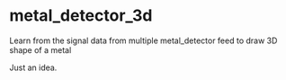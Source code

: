 # metal_detector_3d
Learn from the signal data from multiple metal_detector feed to draw 3D shape of a metal

Just an idea. 
